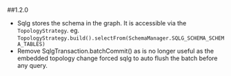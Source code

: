 ##1.2.0

* Sqlg stores the schema in the graph. It is accessible via the `TopologyStrategy`. eg. `TopologyStrategy.build().selectFrom(SchemaManager.SQLG_SCHEMA_SCHEMA_TABLES)`
* Remove SqlgTransaction.batchCommit() as is no longer useful as the embedded topology change forced sqlg to auto flush the batch before any query.
